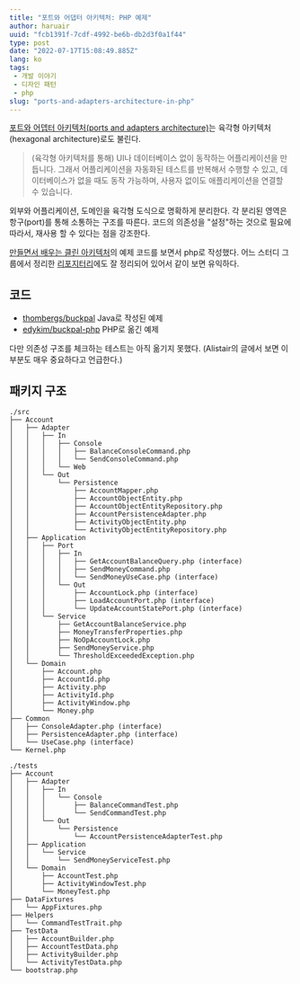 ```yaml
---
title: "포트와 어댑터 아키텍처: PHP 예제"
author: haruair
uuid: "fcb1391f-7cdf-4992-be6b-db2d3f0a1f44"
type: post
date: "2022-07-17T15:08:49.885Z"
lang: ko
tags:
 - 개발 이야기
 - 디자인 패턴
 - php
slug: "ports-and-adapters-architecture-in-php"
---
```


[포트와 어뎁터 아키텍처(ports and adapters architecture)](https://alistair.cockburn.us/hexagonal-architecture/)는 육각형 아키텍처(hexagonal architecture)로도 불린다.

> (육각형 아키텍처를 통해) UI나 데이터베이스 없이 동작하는 어플리케이션을 만듭니다. 그래서 어플리케이션을 자동화된 테스트를 반복해서 수행할 수 있고, 데이터베이스가 없을 때도 동작 가능하며, 사용자 없이도 애플리케이션을 연결할 수 있습니다.

외부와 어플리케이션, 도메인을 육각형 도식으로 명확하게 분리한다. 각 분리된 영역은 항구(port)를 통해 소통하는 구조를 따른다. 코드의 의존성을 "설정"하는 것으로 필요에 따라서, 재사용 할 수 있다는 점을 강조한다.

[만들면서 배우는 클린 아키텍처](https://www.aladin.co.kr/shop/wproduct.aspx?ItemId=283437942)의 예제 코드를 보면서 php로 작성했다. 어느 스터디 그룹에서 정리한 [리포지터리](https://github.com/Meet-Coder-Study/Get-Your-Hands-Dirty-on-Clean-Architecture)에도 잘 정리되어 있어서 같이 보면 유익하다.

## 코드

- [thombergs/buckpal](https://github.com/thombergs/buckpal) Java로 작성된 예제
- [edykim/buckpal-php](https://github.com/edykim/buckpal-php) PHP로 옮긴 예제

다만 의존성 구조를 체크하는 테스트는 아직 옮기지 못했다. (Alistair의 글에서 보면 이 부분도 매우 중요하다고 언급한다.)

## 패키지 구조

```
./src
├── Account
│   ├── Adapter
│   │   ├── In
│   │   │   ├── Console
│   │   │   │   ├── BalanceConsoleCommand.php
│   │   │   │   └── SendConsoleCommand.php
│   │   │   └── Web
│   │   └── Out
│   │       └── Persistence
│   │           ├── AccountMapper.php
│   │           ├── AccountObjectEntity.php
│   │           ├── AccountObjectEntityRepository.php
│   │           ├── AccountPersistenceAdapter.php
│   │           ├── ActivityObjectEntity.php
│   │           └── ActivityObjectEntityRepository.php
│   ├── Application
│   │   ├── Port
│   │   │   ├── In
│   │   │   │   ├── GetAccountBalanceQuery.php (interface)
│   │   │   │   ├── SendMoneyCommand.php
│   │   │   │   └── SendMoneyUseCase.php (interface)
│   │   │   └── Out
│   │   │       ├── AccountLock.php (interface)
│   │   │       ├── LoadAccountPort.php (interface)
│   │   │       └── UpdateAccountStatePort.php (interface)
│   │   └── Service
│   │       ├── GetAccountBalanceService.php
│   │       ├── MoneyTransferProperties.php
│   │       ├── NoOpAccountLock.php
│   │       ├── SendMoneyService.php
│   │       └── ThresholdExceededException.php
│   └── Domain
│       ├── Account.php
│       ├── AccountId.php
│       ├── Activity.php
│       ├── ActivityId.php
│       ├── ActivityWindow.php
│       └── Money.php
├── Common
│   ├── ConsoleAdapter.php (interface)
│   ├── PersistenceAdapter.php (interface)
│   └── UseCase.php (interface)
└── Kernel.php

./tests
├── Account
│   ├── Adapter
│   │   ├── In
│   │   │   └── Console
│   │   │       ├── BalanceCommandTest.php
│   │   │       └── SendCommandTest.php
│   │   └── Out
│   │       └── Persistence
│   │           └── AccountPersistenceAdapterTest.php
│   ├── Application
│   │   └── Service
│   │       └── SendMoneyServiceTest.php
│   └── Domain
│       ├── AccountTest.php
│       ├── ActivityWindowTest.php
│       └── MoneyTest.php
├── DataFixtures
│   └── AppFixtures.php
├── Helpers
│   └── CommandTestTrait.php
├── TestData
│   ├── AccountBuilder.php
│   ├── AccountTestData.php
│   ├── ActivityBuilder.php
│   └── ActivityTestData.php
└── bootstrap.php
```
